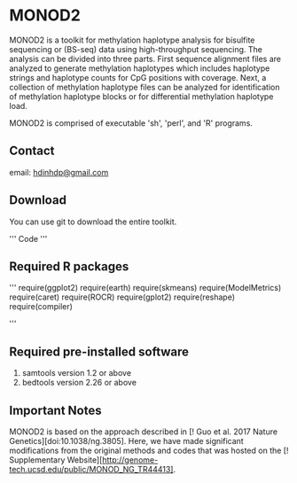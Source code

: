 # MONOD2
MONOD2 is a toolkit for methylation haplotype analysis for bisulfite sequencing or (BS-seq) data using high-throughput sequencing.  The analysis can be divided into three parts. First sequence alignment files are analyzed to generate methylation haplotypes which includes haplotype strings and haplotype counts for CpG positions with coverage.  Next, a collection of methylation haplotype files can be analyzed for identification of methylation haplotype blocks or for differential methylation haplotype load. 

MONOD2 is comprised of executable 'sh', 'perl', and 'R' programs.

## Contact
email: hdinhdp@gmail.com

## Download

You can use git to download the entire toolkit. 

'''
Code
'''

## Required R packages

'''
require(ggplot2)
require(earth)
require(skmeans)
require(ModelMetrics)
require(caret)
require(ROCR)
require(gplot2)
require(reshape)
require(compiler)

'''

## Required pre-installed software

1. samtools version 1.2 or above
2. bedtools version 2.26 or above 

## Important Notes

MONOD2 is based on the approach described in [! Guo et al. 2017 Nature Genetics][doi:10.1038/ng.3805]. Here, we have made significant modifications from the original methods and codes that was hosted on the [! Supplementary Website][http://genome-tech.ucsd.edu/public/MONOD_NG_TR44413]. 
